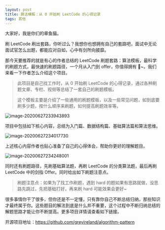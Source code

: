 ```yaml
---
layout: post
title: 算法模板：从 0 开始刷 LeetCode 的心得记录
tags: 其他
---
```


大家好，我是你们的章鱼猫。

刷 LeetCode 刷出套路，你听过么？我想你也想拥有自己的套路吧，面试中无论面试官怎么出题，都能应对自如，心中有剑所向披靡。

那今天要推荐的就是有心的作者总结的 LeetCode 刷题套路：算法模板，最科学的刷题方式，最快速的刷题路径，一个月从入门到 offer，你值得拥有 🐶~。我们来看一下作者怎么介绍这个项目。

> 此项目是自己找工作时，从 0 开始刷 LeetCode 的心得记录，通过各种刷题文章、专栏、视频等总结了一套自己的刷题模板。
>
> 这个模板主要是介绍了一些通用的刷题模板，以及一些常见问题，如到底要刷多少题，按什么顺序来刷题，如何提高刷题效率等。

![image-20200627233943893](https://raw.githubusercontent.com/ZhuPeng/pic/master/images/compress_image-20200627233943893.png)

项目中包括如下核心内容，总结为入门篇、数据结构篇、基础算法篇和算法思维。

![image-20200627234017730](https://raw.githubusercontent.com/ZhuPeng/pic/master/images/compress_image-20200627234017730.png)

上述核心内容作者也贴心准备了自己的心得体会，帮助你更好的理解题目。

![image-20200627234248001](https://raw.githubusercontent.com/ZhuPeng/pic/master/images/compress_image-20200627234248001.png)

同时还有刷题路径，先刷基础算法题，再刷 LeetCode 的分类算法题，最后再刷 LeetCode 中的剑指 Offer。同时给出如下刷题注意点。

> 刷题注意点：如果为了找工作刷题，遇到 hard 的题如果有思路就做，没思路先跳过，先把基础打好，再来刷 hard 可能效果会更好~

很多事情你干了很多，但你还是不一定懂，只有靠你自己不断总结归纳，那些知识才最终属于你。这些题目的解法到底是什么并不重要，这个过程中不断归纳总结的解题思路才能让你不断提高。更多项目详情请查看如下链接。

开源项目地址：https://github.com/greyireland/algorithm-pattern